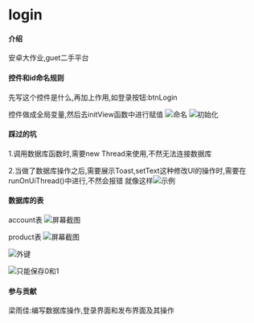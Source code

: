 # login

#### 介绍
安卓大作业,guet二手平台

#### 控件和id命名规则
先写这个控件是什么,再加上作用,如登录按钮:btnLogin

控件做成全局变量,然后去initView函数中进行赋值
![命名](https://foruda.gitee.com/images/1692712664368267150/0f8ea8b4_10451072.png "屏幕截图")
![初始化](https://foruda.gitee.com/images/1692712685722552568/edf0189d_10451072.png "屏幕截图")


#### 踩过的坑
1.调用数据库函数时,需要new Thread来使用,不然无法连接数据库

2.当做了数据库操作之后,需要展示Toast,setText这种修改UI的操作时,需要在runOnUiThread()中进行,不然会报错
就像这样![示例](https://foruda.gitee.com/images/1692712627045819405/05a871d4_10451072.png "屏幕截图")


#### 数据库的表
account表
![](https://foruda.gitee.com/images/1692712778410419793/1a993d28_10451072.png "屏幕截图")

product表
![](https://foruda.gitee.com/images/1692712793896394640/08a7219d_10451072.png "屏幕截图")

![外键](https://foruda.gitee.com/images/1692712948886412070/2f8f9816_10451072.png "屏幕截图")

![只能保存0和1](https://foruda.gitee.com/images/1692712966277536316/dc9e275f_10451072.png "屏幕截图")

#### 参与贡献
梁雨佳:编写数据库操作,登录界面和发布界面及其操作

